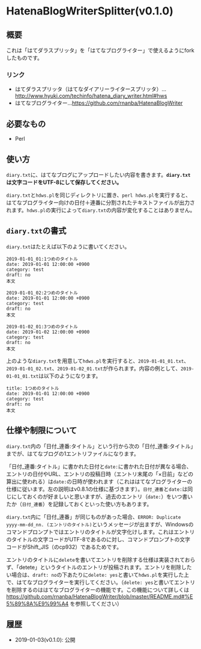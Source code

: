 # HatenaBlogWriterSplitter(v0.1.0)

## 概要
これは「はてダラスプリッタ」を「はてなブログライター」で使えるようにforkしたものです。

### リンク
- はてダラスプリッタ（はてなダイアリーライタースプリッタ）…http://www.hyuki.com/techinfo/hatena_diary_writer.html#hws
- はてなブログライター…https://github.com/rnanba/HatenaBlogWriter

## 必要なもの
- Perl

## 使い方
``diary.txt``に、はてなブログにアップロードしたい内容を書きます。**``diary.txt``は文字コードをUTF-8にして保存してください。**

``diary.txt``と``hdws.pl``を同じディレクトリに置き、``perl hdws.pl``を実行すると、はてなブログライター向けの日付＋連番に分割されたテキストファイルが出力されます。``hdws.pl``の実行によって``diary.txt``の内容が変化することはありません。

## ``diary.txt``の書式

``diary.txt``はたとえば以下のように書いてください。

```
2019-01-01_01:1つめのタイトル
date: 2019-01-01 12:00:00 +0900
category: test
draft: no
本文

2019-01-01_02:2つめのタイトル
date: 2019-01-01 12:00:00 +0900
category: test
draft: no
本文

2019-01-02_01:3つめのタイトル
date: 2019-01-02 12:00:00 +0900
category: test
draft: no
本文
```

上のような``diary.txt``を用意して``hdws.pl``を実行すると、``2019-01-01_01.txt``、``2019-01-01_02.txt``、``2019-01-02_01.txt``が作られます。内容の例として、``2019-01-01_01.txt``は以下のようになります。

```
title: 1つめのタイトル
date: 2019-01-01 12:00:00 +0900
category: test
draft: no
本文

```

## 仕様や制限について

``diary.txt``内の「日付_連番:タイトル」という行から次の「日付_連番:タイトル」までが、はてなブログの1エントリファイルになります。

「日付_連番:タイトル」に書かれた日付と``date:``に書かれた日付が異なる場合、エントリの日付やURL、エントリの投稿日時（エントリ末尾の「×日前」などの算出に使われる）は``date:``の日時が使われます（これははてなブログライターの仕様に従います。左の説明はv0.8.1の仕様に基づきます）。``日付_連番``と``date:``は同じにしておくのが好ましいと思いますが、過去のエントリ（``date:``）をいつ書いたか（``日付_連番``）を記録しておくといった使い方もあります。

``diary.txt``内に「日付_連番」が同じものがあった場合、``ERROR: Duplicate yyyy-mm-dd_nn. (エントリのタイトル)``というメッセージが出ますが、Windowsのコマンドプロンプトではエントリのタイトルが文字化けします。これはエントリのタイトルの文字コードがUTF-8であるのに対し、コマンドプロンプトの文字コードがShift_JIS（のcp932）であるためです。

エントリのタイトルに``delete``を書いてエントリを削除する仕様は実装されておらず、「detete」というタイトルのエントリが投稿されます。エントリを削除したい場合は、``draft: no``の下あたりに``delete: yes``と書いて``hdws.pl``を実行した上で、はてなブログライターを実行してください。（``delete: yes``と書いてエントリを削除するのははてなブログライターの機能です。この機能について詳しくは https://github.com/rnanba/HatenaBlogWriter/blob/master/README.md#%E5%89%8A%E9%99%A4 を参照してください）

## 履歴
- 2019-01-03(v0.1.0): 公開
